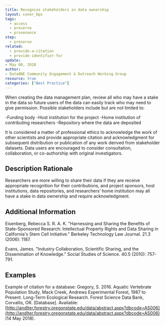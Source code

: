 ```yaml
---
title: Recognize stakeholders in data ownership
layout: cover_bps
tags:
  - access
  - preserve
  - provenance
step:
  - preserve
related:
  - provide-a-citation
  - provide-identifier-for
update:
- May 08, 2018
author:
- DataONE Community Engagement & Outreach Working Group
resource: true
categories: ["Best Practice"]
---
```



When creating the data management plan, review all who may have a stake in the data so future users of the data can easily track who may need to give permission. Possible stakeholders include but are not limited to:

-Funding body
-Host institution for the project
-Home institution of contributing researchers
-Repository where the data are deposited

It is considered a matter of professional ethics to acknowledge the work of other scientists and provide appropriate citation and acknowledgment for subsequent distribution or publication of any work derived from stakeholder datasets. Data users are encouraged to consider consultation, collaboration, or co-authorship with original investigators.

## Description Rationale

Researchers are more willing to share their data if they are receive appropriate recognition for their contributions, and project sponsors, host institutions, data repositories, and researchers’ home institution may all have a stake in data ownership and require acknowledgment.

## Additional Information

Eisenberg, Rebecca S. R. A. K. "Harnessing and Sharing the Benefits of State-Sponsored Research: Intellectual Property Rights and Data Sharing in California's Stem Cell Initiative." Berkeley Technology Law Journal. 21.3 (2006): 1187.

Evans, James. "Industry Collaboration, Scientific Sharing, and the Dissemination of Knowledge." Social Studies of Science. 40.5 (2010): 757-791.

## Examples

Example of citation for a database: Gregory, S. 2016. Aquatic Vertebrate Population Study, Mack Creek, Andrews Experimental Forest, 1987 to Present. Long-Term Ecological Research. Forest Science Data Bank, Corvallis, OR. [Database]. Available: [http://andlter.forestry.oregonstate.edu/data/abstract.aspx?dbcode=AS006](http://andlter.forestry.oregonstate.edu/data/abstract.aspx?dbcode=AS006) (14 May 2018).
